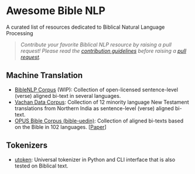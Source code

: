 # Awesome Bible NLP
A curated list of resources dedicated to Biblical Natural Language Processing

> _Contribute your favorite Biblical NLP resource by raising a pull request! Please read the [contribution guidelines](https://github.com/BibleNLP/awesome-bible-nlp/blob/main/contributing.md) before raising a [pull request](https://github.com/BibleNLP/awesome-bible-nlp/pulls)._

## Machine Translation
- [BibleNLP Corpus](https://github.com/BibleNLP/bible-parallel-corpus) (WIP): Collection of open-licensed sentence-level (verse) aligned bi-text in several languages.
- [Vachan Data Corpus](https://github.com/Bridgeconn/vachan-data/tree/master/parallel-corpora): Collection of 12 minority language New Testament translations from Northern India as sentence-level (verse) aligned bi-text.
- [OPUS Bible Corpus (bible-uedin)](https://opus.nlpl.eu/bible-uedin.php): Collection of aligned bi-texts based on the Bible in 102 languages. \[[Paper](https://link.springer.com/article/10.1007/s10579-014-9287-y)\]

## Tokenizers
- [utoken](https://github.com/uhermjakob/utoken): Universal tokenizer in Python and CLI interface that is also tested on Biblical text.
